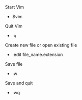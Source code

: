 Start Vim
- $vim

Quit Vim
- :q

Create new file or open existing file
- :edit file_name.extension


Save file
- :w

Save and quit
- :wq
